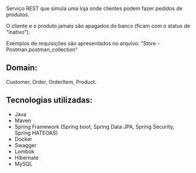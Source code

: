 Serviço REST que simula uma loja onde clientes podem fazer pedidos de produtos.

O cliente e o produto jamais são apagados do banco (ficam com o status de "inativo").

Exemplos de requisições são apresentados no arquivo: "Store - Postman.postman_collection"

## Domain: 
Customer, Order, OrderItem, Product.

## Tecnologias utilizadas:
- Java
- Maven
- Spring Framework (Spring boot, Spring Data JPA, Spring Security, Spring HATEOAS)
- Docker
- Swagger
- Lombok
- Hibernate
- MySQL
